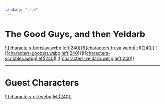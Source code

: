 ```yaml
---
landing: "true"
---
```

# The Good Guys, and then Yeldarb

<a href="World/Characters/Player Characters/Borislav.md">![[characters-borislav.webp|left|240]]</a>
<a href="World/Characters/Player Characters/Freya.md">![[characters-freya.webp|left|240]]</a>
<a href="World/Characters/Player Characters/Goobert.md">![[characters-goobert.webp|left|240]]</a>
<a href="World/Characters/Player Characters/Scribbles.md">![[characters-scribbles.webp|left|240]]</a>
<a href="World/Characters/Player Characters/Yeldarb.md">![[characters-yeldarb.webp|left|240]]</a>

------------------

# Guest Characters

<a href="World/Characters/Player Characters/Guest Characters/Elli Peer.md">![[characters-elli.webp|left|240]]</a>